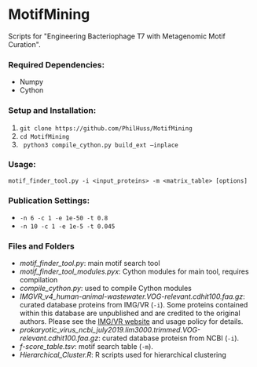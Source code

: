 # MotifMining

Scripts for "Engineering Bacteriophage T7 with Metagenomic Motif Curation".  

### Required Dependencies:  
* Numpy  
* Cython  

### Setup and Installation:  
1. `git clone https://github.com/PhilHuss/MotifMining`  
2. `cd MotifMining`  
3. ` python3 compile_cython.py build_ext –inplace`  

### Usage:  
`motif_finder_tool.py -i <input_proteins> -m <matrix_table> [options]`  

### Publication Settings:  
* `-n 6 -c 1 -e 1e-50 -t 0.8`  
* `-n 10 -c 1 -e 1e-5 -t 0.045`  

### Files and Folders
* *motif_finder_tool.py*: main motif search tool
* *motif_finder_tool_modules.pyx*: Cython modules for main tool, requires compilation
* *compile_cython.py*: used to compile Cython modules
* *IMGVR_v4_human-animal-wastewater.VOG-relevant.cdhit100.faa.gz*: curated database proteins from IMG/VR (`-i`). Some proteins contained within this database are unpublished and are credited to the original authors. Please see the [IMG/VR website](https://genome.jgi.doe.gov/portal/IMG_VR/IMG_VR.home.html) and usage policy for details. 
* *prokaryotic_virus_ncbi_july2019.lim3000.trimmed.VOG-relevant.cdhit100.faa.gz*: curated database proteisn from NCBI (`-i`). 
* *f-score_table.tsv*: motif search table (`-m`). 
* *Hierarchical_Cluster.R*: R scripts used for hierarchical clustering

